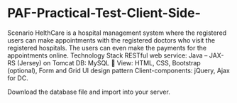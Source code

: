 # PAF-Practical-Test-Client-Side-
Scenario
HelthCare is a hospital management system where the registered users can make appointments with the registered doctors who visit the registered hospitals. The users can even make the payments for the appointments online.
Technology Stack
RESTful web service: Java – JAX-RS (Jersey) on Tomcat 
DB: MySQL  View: HTML, CSS, Bootstrap (optional), Form and Grid UI design pattern 
Client-components: jQuery, Ajax for DC. 

Download the database file and import into your server.

